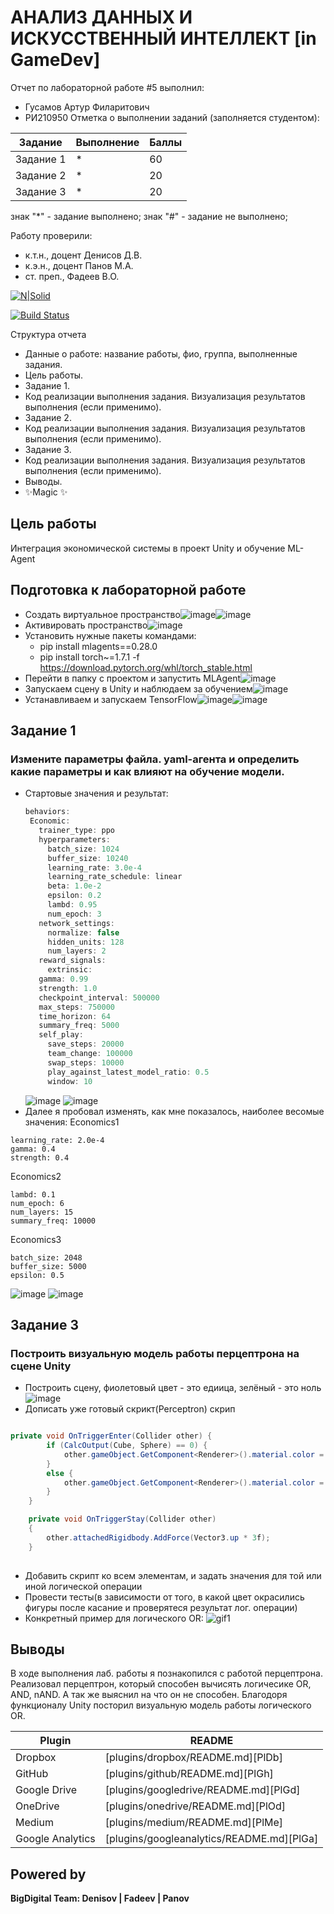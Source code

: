 # АНАЛИЗ ДАННЫХ И ИСКУССТВЕННЫЙ ИНТЕЛЛЕКТ [in GameDev]
Отчет по лабораторной работе #5 выполнил:
- Гусамов Артур Филаритович
- РИ210950
Отметка о выполнении заданий (заполняется студентом):

| Задание | Выполнение | Баллы |
| ------ | ------ | ------ |
| Задание 1 | * | 60 |
| Задание 2 | * | 20 |
| Задание 3 | * | 20 |

знак "*" - задание выполнено; знак "#" - задание не выполнено;

Работу проверили:
- к.т.н., доцент Денисов Д.В.
- к.э.н., доцент Панов М.А.
- ст. преп., Фадеев В.О.

[![N|Solid](https://cldup.com/dTxpPi9lDf.thumb.png)](https://nodesource.com/products/nsolid)

[![Build Status](https://travis-ci.org/joemccann/dillinger.svg?branch=master)](https://travis-ci.org/joemccann/dillinger)

Структура отчета

- Данные о работе: название работы, фио, группа, выполненные задания.
- Цель работы.
- Задание 1.
- Код реализации выполнения задания. Визуализация результатов выполнения (если применимо).
- Задание 2.
- Код реализации выполнения задания. Визуализация результатов выполнения (если применимо).
- Задание 3.
- Код реализации выполнения задания. Визуализация результатов выполнения (если применимо).
- Выводы.
- ✨Magic ✨

## Цель работы
Интеграция экономической системы в проект Unity и обучение ML-Agent

## Подготовка к лабораторной работе
- Создать виртуальное пространство![image](https://user-images.githubusercontent.com/102403656/206916820-9759662e-c4ff-4505-be42-d695d6c20a52.png)![image](https://user-images.githubusercontent.com/102403656/206916838-71fe568e-3ba7-4bfb-b10e-a29d74732ac3.png)
- Активировать пространство![image](https://user-images.githubusercontent.com/102403656/206916903-d2a0c904-c937-49ab-ae14-cdfead80663e.png)
- Установить нужные пакеты командами:
  - pip install mlagents==0.28.0
  - pip install torch~=1.7.1 -f https://download.pytorch.org/whl/torch_stable.html
- Перейти в папку с проектом и запустить MLAgent![image](https://user-images.githubusercontent.com/102403656/206923625-d5526800-e004-4e82-bd9e-8d6d0043d841.png)
- Запускаем сцену в Unity и наблюдаем за обучением![image](https://user-images.githubusercontent.com/102403656/206923707-767b9794-405d-4cfa-91d8-2e3cf02ea0c3.png)
- Устанавливаем и запускаем TensorFlow![image](https://user-images.githubusercontent.com/102403656/207005496-c162d5af-310b-4ce9-9b95-03116995161a.png)![image](https://user-images.githubusercontent.com/102403656/207005605-9fde31e6-5687-403d-9178-344181850f89.png)


## Задание 1
### Измените параметры файла. yaml-агента и определить какие параметры и как влияют на обучение модели.
- Cтартовые значения и результат:
	 ```c#
	behaviors:
	  Economic:
	    trainer_type: ppo
	    hyperparameters:
	      batch_size: 1024
	      buffer_size: 10240
	      learning_rate: 3.0e-4
	      learning_rate_schedule: linear
	      beta: 1.0e-2
	      epsilon: 0.2
	      lambd: 0.95
	      num_epoch: 3      
	    network_settings:
	      normalize: false
	      hidden_units: 128
	      num_layers: 2
	    reward_signals:
	      extrinsic:
		gamma: 0.99
		strength: 1.0
	    checkpoint_interval: 500000
	    max_steps: 750000
	    time_horizon: 64
	    summary_freq: 5000
	    self_play:
	      save_steps: 20000
	      team_change: 100000
	      swap_steps: 10000
	      play_against_latest_model_ratio: 0.5
	      window: 10
	```
	![image](https://user-images.githubusercontent.com/102403656/207007066-5edb63f0-fc57-4e3b-94e6-e52d24c18a72.png)
	![image](https://user-images.githubusercontent.com/102403656/207007111-d96d6520-904d-488d-b321-983df301b2d1.png)
- Далее я пробовал изменять, как мне показалось, наиболее весомые значения:
Economics1
```
learning_rate: 2.0e-4
gamma: 0.4
strength: 0.4
```
Economics2
```
lambd: 0.1
num_epoch: 6
num_layers: 15
summary_freq: 10000
```
Economics3
```
batch_size: 2048
buffer_size: 5000
epsilon: 0.5
```
![image](https://user-images.githubusercontent.com/102403656/207023581-6dfd5b6f-ee75-4acc-8b9e-0019cd14c2bb.png)
![image](https://user-images.githubusercontent.com/102403656/207023657-1dd45da1-301f-4c3e-b194-a97ecd946a16.png)

## Задание 3
### Построить визуальную модель работы перцептрона на сцене Unity
- Построить сцену, фиолетовый цвет - это едиица, зелёный - это ноль![image](https://user-images.githubusercontent.com/102403656/205114237-1b4897a2-1206-40af-a288-2ad1bf988201.png)
- Дописать уже готовый скрикт(Perceptron) скрип
```c#

private void OnTriggerEnter(Collider other) {
		if (CalcOutput(Cube, Sphere) == 0) {
			other.gameObject.GetComponent<Renderer>().material.color = new Color32(57, 225, 20, 255);
		}
		else {
			other.gameObject.GetComponent<Renderer>().material.color = new Color32(176, 38, 255, 255);
		}
	}

	private void OnTriggerStay(Collider other)
    {
        other.attachedRigidbody.AddForce(Vector3.up * 3f);
    }
    
```
- Добавить скрипт ко всем элементам, и задать значения для той или иной логической операции
- Провести тесты(в зависимости от того, в какой цвет окрасились фигуры после касание и проверятеся результат лог. операции)
- Конкретный пример для логического OR: ![gif1](https://user-images.githubusercontent.com/102403656/205118348-e8847f80-4f48-474a-8845-d34b6c24df0a.gif)


## Выводы

В ходе выполнения лаб. работы я познакопился с работой перцептрона. Реализовал перцептрон, который способен вычисять логичесике OR, AND, nAND. А так же выяснил на что он не способен. Благодоря функционалу Unity посторил визуальную модель работы логического OR.

| Plugin | README |
| ------ | ------ |
| Dropbox | [plugins/dropbox/README.md][PlDb] |
| GitHub | [plugins/github/README.md][PlGh] |
| Google Drive | [plugins/googledrive/README.md][PlGd] |
| OneDrive | [plugins/onedrive/README.md][PlOd] |
| Medium | [plugins/medium/README.md][PlMe] |
| Google Analytics | [plugins/googleanalytics/README.md][PlGa] |

## Powered by

**BigDigital Team: Denisov | Fadeev | Panov**
